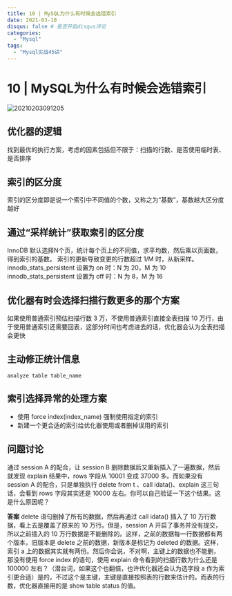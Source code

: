 ```yaml
---
title: 10 | MySQL为什么有时候会选错索引
date: 2021-03-10
disqus: false # 是否开启disqus评论
categories:
  - "Mysql"
tags:
  - "Mysql实战45讲"
---
```


<!--more-->

# 10 | MySQL为什么有时候会选错索引

![20210203091205](http://pic.zero-tt.top/note/20210203091205.png)

## 优化器的逻辑
找到最优的执行方案，考虑的因素包括但不限于：扫描的行数、是否使用临时表、是否排序


## 索引的区分度
索引的区分度即是说一个索引中不同值的个数，又称之为“基数”，基数越大区分度越好

## 通过“采样统计”获取索引的区分度
InnoDB 默认选择N个页，统计每个页上的不同值，求平均数，然后乘以页面数，得到索引的基数。
索引的更新导致变更的行数超过 1/M 时，从新采样。
innodb_stats_persistent 设置为 on 时：N 为 20，M 为 10
innodb_stats_persistent 设置为 off 时：N 为 8，M 为 16

## 优化器有时会选择扫描行数更多的那个方案
如果使用普通索引预估扫描行数 3 万，不使用普通索引直接全表扫描 10 万行，由于使用普通索引还需要回表，这部分时间也考虑进去的话，优化器会认为全表扫描会更快

## 主动修正统计信息
`analyze table table_name`

## 索引选择异常的处理方案
* 使用 force index(index_name) 强制使用指定的索引
* 新建一个更合适的索引给优化器使用或者删掉误用的索引

## 问题讨论

通过 session A 的配合，让 session B 删除数据后又重新插入了一遍数据，然后就发现 explain 结果中，rows 字段从 10001 变成 37000 多。而如果没有 session A 的配合，只是单独执行 delete from t 、call idata()、explain 这三句话，会看到 rows 字段其实还是 10000 左右。你可以自己验证一下这个结果。这是什么原因呢？

**答案**
delete 语句删掉了所有的数据，然后再通过 call idata() 插入了 10 万行数据，看上去是覆盖了原来的 10 万行。但是，session A 开启了事务并没有提交，所以之前插入的 10 万行数据是不能删除的。这样，之前的数据每一行数据都有两个版本，旧版本是 delete 之前的数据，新版本是标记为 deleted 的数据。这样，索引 a 上的数据其实就有两份。然后你会说，不对啊，主键上的数据也不能删，那没有使用 force index 的语句，使用 explain 命令看到的扫描行数为什么还是 100000 左右？（潜台词，如果这个也翻倍，也许优化器还会认为选字段 a 作为索引更合适）是的，不过这个是主键，主键是直接按照表的行数来估计的。而表的行数，优化器直接用的是 show table status 的值。
